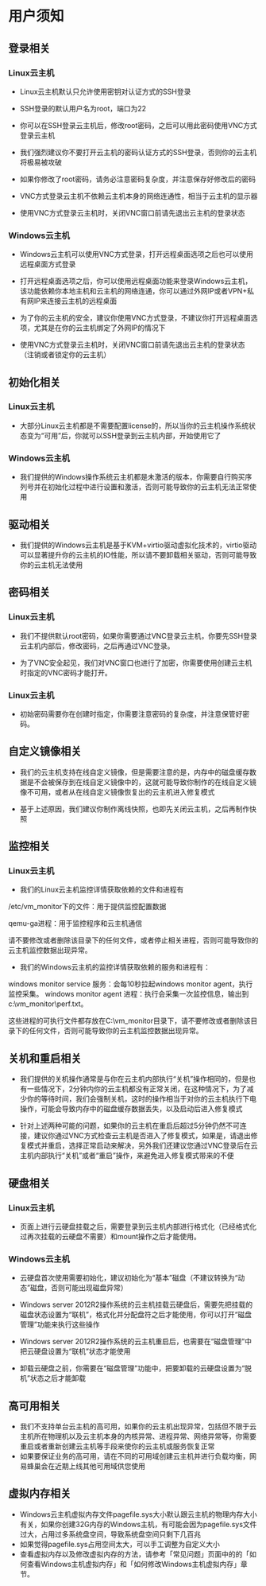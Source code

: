 # 用户须知

## 登录相关

### Linux云主机

* Linux云主机默认只允许使用密钥对认证方式的SSH登录

* SSH登录的默认用户名为root，端口为22

* 你可以在SSH登录云主机后，修改root密码，之后可以用此密码使用VNC方式登录云主机

* 我们强烈建议你不要打开云主机的密码认证方式的SSH登录，否则你的云主机将极易被攻破

* 如果你修改了root密码，请务必注意密码复杂度，并注意保存好修改后的密码

* VNC方式登录云主机不依赖云主机本身的网络连通性，相当于云主机的显示器

* 使用VNC方式登录云主机时，关闭VNC窗口前请先退出云主机的登录状态

### Windows云主机

* Windows云主机可以使用VNC方式登录，打开远程桌面选项之后也可以使用远程桌面方式登录

* 打开远程桌面选项之后，你可以使用远程桌面功能来登录Windows云主机，该功能依赖你本地主机和云主机的网络连通，你可以通过外网IP或者VPN+私有网IP来连接云主机的远程桌面

* 为了你的云主机的安全，建议你使用VNC方式登录，不建议你打开远程桌面选项，尤其是在你的云主机绑定了外网IP的情况下

* 使用VNC方式登录云主机时，关闭VNC窗口前请先退出云主机的登录状态（注销或者锁定你的云主机）


## 初始化相关

### Linux云主机

* 大部分Linux云主机都是不需要配置license的，所以当你的云主机操作系统状态变为“可用”后，你就可以SSH登录到云主机内部，开始使用它了

### Windows云主机

* 我们提供的Windows操作系统云主机都是未激活的版本，你需要自行购买序列号并在初始化过程中进行设置和激活，否则可能导致你的云主机无法正常使用

## 驱动相关
* 我们提供的Windows云主机是基于KVM+virtio驱动虚拟化技术的，virtio驱动可以显著提升你的云主机的IO性能，所以请不要卸载相关驱动，否则可能导致你的云主机无法使用

## 密码相关

### Linux云主机

* 我们不提供默认root密码，如果你需要通过VNC登录云主机，你要先SSH登录云主机内部后，修改密码，之后再通过VNC登录。

* 为了VNC安全起见，我们对VNC窗口也进行了加密，你需要使用创建云主机时指定的VNC密码才能打开。

### Linux云主机

* 初始密码需要你在创建时指定，你需要注意密码的复杂度，并注意保管好密码。

## 自定义镜像相关

* 我们的云主机支持在线自定义镜像，但是需要注意的是，内存中的磁盘缓存数据是不会被保存到在线自定义镜像中的，这就可能导致你制作的在线自定义镜像不可用，或者从在线自定义镜像恢复出的云主机进入修复模式

* 基于上述原因，我们建议你制作离线快照，也即先关闭云主机，之后再制作快照

## 监控相关

### Linux云主机

* 我们的Linux云主机监控详情获取依赖的文件和进程有

/etc/vm_monitor下的文件：用于提供监控配置数据

qemu-ga进程：用于监控程序和云主机通信

请不要修改或者删除该目录下的任何文件，或者停止相关进程，否则可能导致你的云主机监控数据出现异常。

* 我们的Windows云主机的监控详情获取依赖的服务和进程有：

windows monitor service 服务：会每10秒拉起windows monitor agent，执行监控采集。
windows monitor agent 进程：执行会采集一次监控信息，输出到c:\vm_monitor\perf.txt。

这些进程的可执行文件都存放在C:\vm_monitor目录下，请不要修改或者删除该目录下的任何文件，否则可能导致你的云主机监控数据出现异常。

## 关机和重启相关

* 我们提供的关机操作通常是与你在云主机内部执行“关机”操作相同的，但是也有一些情况下，2分钟内你的云主机都没有正常关闭，在这种情况下，为了减少你的等待时间，我们会强制关机，这时的操作相当于对你的云主机执行下电操作，可能会导致内存中的磁盘缓存数据丢失，以及启动后进入修复模式

* 针对上述两种可能的问题，如果你的云主机在重启后超过5分钟仍然不可连接，建议你通过VNC方式检查云主机是否进入了修复模式，如果是，请退出修复模式并重启，选择正常启动来解决，另外我们还建议您通过VNC登录后在云主机内部执行“关机”或者“重启”操作，来避免进入修复模式带来的不便

## 硬盘相关

### Linux云主机

* 页面上进行云硬盘挂载之后，需要登录到云主机内部进行格式化（已经格式化过再次挂载的云硬盘不需要）和mount操作之后才能使用。

### Windows云主机

* 云硬盘首次使用需要初始化，建议初始化为“基本”磁盘（不建议转换为“动态”磁盘，否则可能出现磁盘异常）

* Windows server 
2012R2操作系统的云主机挂载云硬盘后，需要先把挂载的磁盘状态设置为“联机”，格式化并分配盘符之后才能使用，你可以打开“磁盘管理”功能来执行这些操作

* Windows server 2012R2操作系统的云主机重启后，也需要在“磁盘管理”中把云硬盘设置为“联机”状态才能使用

* 卸载云硬盘之前，你需要在“磁盘管理”功能中，把要卸载的云硬盘设置为“脱机”状态之后才能卸载

## 高可用相关

* 我们不支持单台云主机的高可用，如果你的云主机出现异常，包括但不限于云主机所在物理机以及云主机本身的内核异常、进程异常、网络异常等，你需要重启或者重新创建云主机等手段来使你的云主机或服务恢复正常
* 如果要保证业务的高可用，请在不同的可用域创建云主机并进行负载均衡，网易蜂巢会在近期上线其他可用域供您使用

## 虚拟内存相关

* Windows云主机虚拟内存文件pagefile.sys大小默认跟云主机的物理内存大小有关，如果你创建32G内存的Windows主机，有可能会因为pagefile.sys文件过大，占用过多系统盘空间，导致系统盘空间只剩下几百兆
* 如果觉得pagefile.sys占用空间太大，可以手工调整为自定义大小
* 查看虚拟内存以及修改虚拟内存的方法，请参考「常见问题」页面中的的「如何查看Windows主机虚拟内存」和「如何修改Windows主机虚拟内存」章节。